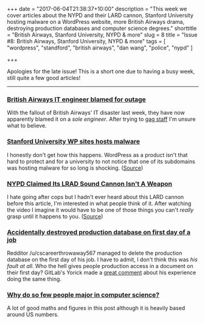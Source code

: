 +++
date = "2017-06-04T21:38:37+10:00"
description = "This week we cover articles about the NYPD and their LARD cannon, Stanford University hosting malware on a WordPress website, more British Airways drama, destroying production databases and computer science degrees."
shorttitle = "British Airways, Stanford University, NYPD & more"
slug = 8
title = "Issue #8: British Airways, Stanford University, NYPD & more"
tags = [
  "wordpress",
  "standford",
  "british airways",
  "dan wang",
  "police",
  "nypd"
]

+++

Apologies for the late issue! This is a short one due to having a busy week, still quite a few good articles!

---

### [British Airways IT engineer blamed for outage](http://beta.nzherald.co.nz/business/news/article.cfm?c_id=3&objectid=11868636)  
With the fallout of British Airways' IT disaster last week, they have now apparently blamed it on a _sole engineer_. After trying to [gag staff](https://www.thesun.co.uk/news/3672676/british-airways-boss-tries-gag-staff-it-failure/) I'm unsure what to believe.

### [Stanford University WP sites hosts malware](https://www.bleepingcomputer.com/news/security/stanford-university-site-hosted-malware-for-months/)  
 I honestly don't get how this happens. WordPress as a product isn't that hard to protect and for a university to not notice that one of its subdomains was hosting malware for so long is shocking. ([Source](https://www.reddit.com/r/Wordpress/comments/6eue15/stanford_university_wordpress_site_hosted_malware/))

### [NYPD Claimed Its LRAD Sound Cannon Isn't A Weapon](http://gothamist.com/2017/06/01/lrad_lawsuit_nypd.php)  
I hate going after cops but I hadn't ever heard about this LARD cannon before this article, I'm interested in what people think of it. After watching the video I imagine it would have to be one of those things you can't _really_ grasp until it happens to you. ([Source](https://www.reddit.com/r/technology/comments/6er7w4/the_nypd_claimed_its_lrad_sound_cannon_isnt_a/))

### [Accidentally destroyed production database on first day of a job](https://np.reddit.com/r/cscareerquestions/comments/6ez8ag/accidentally_destroyed_production_database_on/)  
Redditor /u/cscareerthrowaway567 managed to delete the production database on the first day of his job. I have to admit, I don't think this was _his fault at all_. Who the hell gives people production access in a document on their first day? GitLab's Yorick made a [great comment](https://www.reddit.com/r/cscareerquestions/comments/6ez8ag/accidentally_destroyed_production_database_on/dieitun/) about his experience doing the same thing.

### [Why do so few people major in computer science?](http://danwang.co/why-so-few-computer-science-majors/)  
A lot of good maths and figures in this post although it is heavily based around US numbers.
